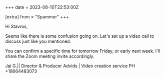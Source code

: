 +++
date = 2023-08-10T22:53:00Z

[extra]
from = "Spammer"
+++

Hi Stavros,

Seems like there is some confusion going on.
Let's set up a video call to discuss just like you mentioned.

You can confirm a specific time for tomorrow Friday, or early next week.
I'll share the Zoom meeting invite accordingly.


Jai G.|| Director & Producer
Advids | Video creation service
PH +18664483073

